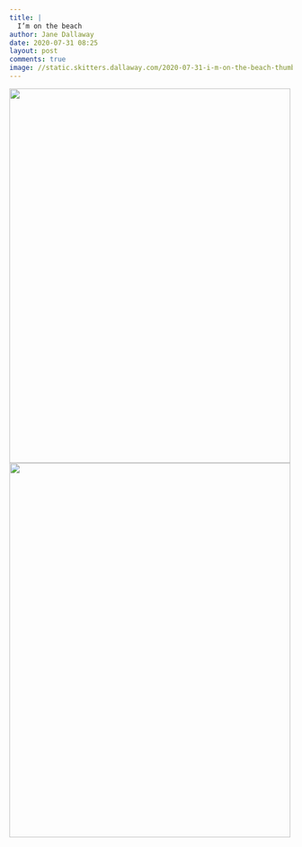 ```yaml
---
title: |
  I’m on the beach
author: Jane Dallaway
date: 2020-07-31 08:25
layout: post
comments: true
image: //static.skitters.dallaway.com/2020-07-31-i-m-on-the-beach-thumb-1-IMG-0046.JPG
---
```


<div>
        <a href="//static.skitters.dallaway.com/2020-07-31-i-m-on-the-beach-fullsize-1-IMG-0046.JPG">
          <img src="//static.skitters.dallaway.com/2020-07-31-i-m-on-the-beach-thumb-1-IMG-0046.JPG" width="500" height="667"/>
        </a>
      </div><div>
        <a href="//static.skitters.dallaway.com/2020-07-31-i-m-on-the-beach-fullsize-2-IMG-0047.JPG">
          <img src="//static.skitters.dallaway.com/2020-07-31-i-m-on-the-beach-thumb-2-IMG-0047.JPG" width="500" height="667"/>
        </a>
      </div>


  
      